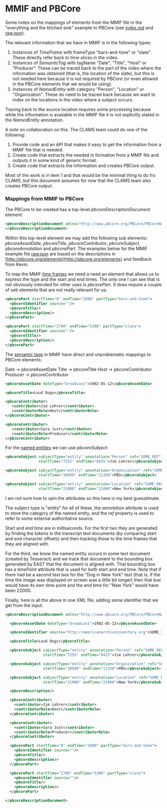 # MMIF and PBCore

Some notes on the mappings of elements from the MMIF file in the "everything and the kitched sink" example to PBCore (see [index.md](index) and [raw.json](raw.json)).

The relevant information that we have in MMIF is in the following types:

1. Instances of *TimeFrame* with frameType "bars-and-tone" or "slate". These directly refer back to time slices in the video.
2. Instances of *SemanticTag* with tagName "Date", "Title", "Host" or "Producer". These can be traced back to the part of the video where the information was obtained (that is, the location of the slate), but this is not needed here because it is not required by PBCore (or even allowed in the PBCore elements that we would be using).
3. Instances of *NamedEntity* with category "Person", "Location" or "Organization". These do need to be traced back because we want to index on the locations in the video where a subject occurs.

Tracing back to the source location requires some processing because while the information is available in the MMIF file it is not explicitly stated in the *NamedEntity* annotation.

A note on collaboration on this. The CLAMS team could do one of the following:

1. Provide code and an API that makes it easy to get the information from a MMIF file that is needed.
2. Create code that extracts the needed in formation from a MMIF file and outputs it in some kind of generic format.
3. Create code that extracts the information and creates PBCore output.

Most of the work is in item 1 and that would be the minimal thing to do fro CLAMS, but this document assumes for now that the CLAMS team also creates PBCore output.

### Mappings from MMIF to PBCore

The PBCore to be created has a top-level *pbcoreDescriptionDocument* element:

```xml
<pbcoreDescriptionDocument xmlns="http://www.pbcore.org/PBCore/PBCoreNamespace.html">
</pbcoreDescriptionDocument>
```

Within this top-level element we may add the following sub elements: *pbcoreAssetDate*, *pbcoreTitle*, *pbcoreContributor*, *pbcoreSubject*, *pbcoreAnnotation* and *pbcorePart*. The examples below for the MMIF example file [raw.json](raw.json) are based on the descriptions in [http://pbcore.org/elements](http://pbcore.org/elements) and feedback from Kevin.

To map the MMIF <u>time frames</u> we need a need an element that allows us to express the type and the start and end times. The only one I can see that is not obviously intended for other uses is *pbcorePart*. It does require a couple of seb elements that are not really relevant for us:

```xml
<pbcorePart startTime="0" endTime="2600" partType="bars-and-tone">
  <pbcoreIdentifier source=""/>
  <pbcoreTitle/>
  <pbcoreDescription/>
</pbcorePart>

<pbcorePart startTime="2700" endTime="5300" partType="slate">
  <pbcoreIdentifier source=""/>
  <pbcoreTitle/>
  <pbcoreDescription/>
</pbcorePart>
```

The <u>semantic tags</u> in MMIF have direct and unproblematic mappings to PBCore elements:

Date → pbcoreAssetDate
Title  → pbcoreTitle
Host → pbcoreContributor
Producer → pbcoreContributor

```xml
<pbcoreAssetDate dateType="broadcast">1982-05-12</pbcoreAssetDate>
```

```xml
<pbcoreTitle>Loud Dogs</pbcoreTitle>
```

```xml
<pbcoreContributor>
   <contributor>Jim Lehrer</contributor>
   <contributorRole>Host</contributorRole>
</pbcoreContributor>
```

```xml
<pbcoreContributor>
   <contributor>Sara Just</contributor>
   <contributorRole>Producer</contributorRole>
</pbcoreContributor>
```

For the <u>named entities</u> we can use *pbcoreSubject*:

```xml
<pbcoreSubject subjectType="entity" annotation="Person" ref="SOME_REF"
               startTime="7255" endTime="8425">Jim Lehrer</pbcoreSubject>
```

```xml
<pbcoreSubject subjectType="entity" annotation="Organization" ref="SOME_REF"
               startTime="10999" endTime="11350">PBS</pbcoreSubject>
```

```xml
<pbcoreSubject subjectType="entity" annotation="Location" ref="SOME_REF"
               startTime="21000" endTime="21000">New York</pbcoreSubject>
```

I am not sure how to spin the attributes so this here is my best guesstimate.

The subject type is "entity" for all of these, the *annotation* attribute is used to store the category of the named entity, and the *ref* property is used to refer to some external authoritative source.

Start and end time are in milliseconds. For the first two they are generated by finding the tokens in the transcript text documents (by comparing start and end character offsets) and then tracking those to the time frames that they are aligned with.

For the third, we know the named entity occurs in some text document (created by Tesseract) and we track that document to the bounding box generated by EAST that the document is aligned with. That bounding box has a *timePoint* attribute that is used for both start and end time. Note that if there had be a second text box for the "Dog in New York" text (that is, if the time the image was displayed on screen was a little bit longer) then that box would have its own time point and the end time for "New York" would have been 22000.

Finally, here is all the above in one XML file, adding some identifier that we get from the input:

```xml
<pbcoreDescriptionDocument xmlns="http://www.pbcore.org/PBCore/PBCoreNamespace.html">

  <pbcoreAssetDate dateType="broadcast">1982-05-12</pbcoreAssetDate>

  <pbcoreIdentifier source="http://americanarchiveinventory.org">SOME_ID</pbcoreIdentifier>

  <pbcoreTitle>Loud Dogs</pbcoreTitle>

  <pbcoreSubject subjectType="entity" annotation="Person" ref="SOME_REF"
                 startTime="7255" endTime="8425">Jim Lehrer</pbcoreSubject>

  <pbcoreSubject subjectType="entity" annotation="Organization" ref="SOME_REF"
                 startTime="10999" endTime="11350">PBS</pbcoreSubject>

  <pbcoreSubject subjectType="entity" annotation="Location" ref="SOME_REF"
                 startTime="21000" endTime="21000">New York</pbcoreSubject>

  <pbcoreDescription/>

  <pbcoreContributor>
    <contributor>Jim Lehrer</contributor>
    <contributorRole>Host</contributorRole>
  </pbcoreContributor>

  <pbcoreContributor>
    <contributor>Sara Just</contributor>
    <contributorRole>Producer</contributorRole>
  </pbcoreContributor>

  <pbcorePart startTime="0" endTime="2600" partType="bars-and-tone">
    <pbcoreIdentifier source=""/>
    <pbcoreTitle/>
    <pbcoreDescription/>
  </pbcorePart>

  <pbcorePart startTime="2700" endTime="5300" partType="slate">
    <pbcoreIdentifier source=""/>
    <pbcoreTitle/>
    <pbcoreDescription/>
  </pbcorePart>

</pbcoreDescriptionDocument>
```

